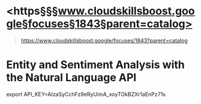 # <https§§§www.cloudskillsboost.google§focuses§1843§parent=catalog>
> <https://www.cloudskillsboost.google/focuses/1843?parent=catalog>

# Entity and Sentiment Analysis with the Natural Language API

export API_KEY=AIzaSyCchFz9eRyUimA_xoyTOkBZXr1aEnPz71s
